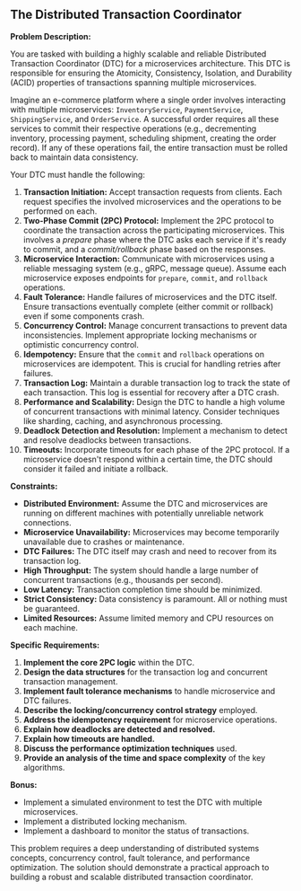 ## The Distributed Transaction Coordinator

**Problem Description:**

You are tasked with building a highly scalable and reliable Distributed Transaction Coordinator (DTC) for a microservices architecture. This DTC is responsible for ensuring the Atomicity, Consistency, Isolation, and Durability (ACID) properties of transactions spanning multiple microservices.

Imagine an e-commerce platform where a single order involves interacting with multiple microservices: `InventoryService`, `PaymentService`, `ShippingService`, and `OrderService`.  A successful order requires all these services to commit their respective operations (e.g., decrementing inventory, processing payment, scheduling shipment, creating the order record). If any of these operations fail, the entire transaction must be rolled back to maintain data consistency.

Your DTC must handle the following:

1.  **Transaction Initiation:** Accept transaction requests from clients. Each request specifies the involved microservices and the operations to be performed on each.
2.  **Two-Phase Commit (2PC) Protocol:** Implement the 2PC protocol to coordinate the transaction across the participating microservices. This involves a *prepare* phase where the DTC asks each service if it's ready to commit, and a *commit/rollback* phase based on the responses.
3.  **Microservice Interaction:**  Communicate with microservices using a reliable messaging system (e.g., gRPC, message queue). Assume each microservice exposes endpoints for `prepare`, `commit`, and `rollback` operations.
4.  **Fault Tolerance:** Handle failures of microservices and the DTC itself. Ensure transactions eventually complete (either commit or rollback) even if some components crash.
5.  **Concurrency Control:** Manage concurrent transactions to prevent data inconsistencies. Implement appropriate locking mechanisms or optimistic concurrency control.
6.  **Idempotency:** Ensure that the `commit` and `rollback` operations on microservices are idempotent. This is crucial for handling retries after failures.
7.  **Transaction Log:** Maintain a durable transaction log to track the state of each transaction. This log is essential for recovery after a DTC crash.
8.  **Performance and Scalability:** Design the DTC to handle a high volume of concurrent transactions with minimal latency. Consider techniques like sharding, caching, and asynchronous processing.
9.  **Deadlock Detection and Resolution:** Implement a mechanism to detect and resolve deadlocks between transactions.
10. **Timeouts:** Incorporate timeouts for each phase of the 2PC protocol. If a microservice doesn't respond within a certain time, the DTC should consider it failed and initiate a rollback.

**Constraints:**

*   **Distributed Environment:** Assume the DTC and microservices are running on different machines with potentially unreliable network connections.
*   **Microservice Unavailability:** Microservices may become temporarily unavailable due to crashes or maintenance.
*   **DTC Failures:** The DTC itself may crash and need to recover from its transaction log.
*   **High Throughput:** The system should handle a large number of concurrent transactions (e.g., thousands per second).
*   **Low Latency:** Transaction completion time should be minimized.
*   **Strict Consistency:** Data consistency is paramount. All or nothing must be guaranteed.
*   **Limited Resources:** Assume limited memory and CPU resources on each machine.

**Specific Requirements:**

1.  **Implement the core 2PC logic** within the DTC.
2.  **Design the data structures** for the transaction log and concurrent transaction management.
3.  **Implement fault tolerance mechanisms** to handle microservice and DTC failures.
4.  **Describe the locking/concurrency control strategy** employed.
5.  **Address the idempotency requirement** for microservice operations.
6.  **Explain how deadlocks are detected and resolved.**
7.  **Explain how timeouts are handled.**
8.  **Discuss the performance optimization techniques** used.
9.  **Provide an analysis of the time and space complexity** of the key algorithms.

**Bonus:**

*   Implement a simulated environment to test the DTC with multiple microservices.
*   Implement a distributed locking mechanism.
*   Implement a dashboard to monitor the status of transactions.

This problem requires a deep understanding of distributed systems concepts, concurrency control, fault tolerance, and performance optimization. The solution should demonstrate a practical approach to building a robust and scalable distributed transaction coordinator.
